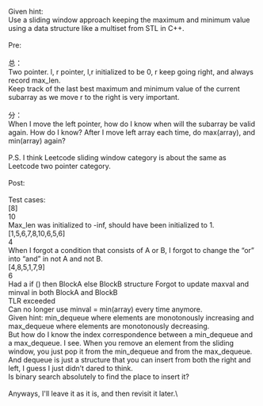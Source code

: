Given hint:\
Use a sliding window approach keeping the maximum and minimum value using a data structure like a multiset from STL in C++.\
\
Pre:\
\
总：\
Two pointer. l, r pointer, l,r initialized to be 0, r keep going right, and always record max_len. \
Keep track of the last best maximum and minimum value of the current subarray as we move r to the right is very important.\
\
分：\
When I move the left pointer, how do I know when will the subarray be valid again. How do I know? After I move left array each time, do max(array), and min(array) again?\
\
P.S. I think Leetcode sliding window category is about the same as Leetcode two pointer category.\
\
Post:\
\
Test cases:\
[8]\
10\
Max_len was initialized to -inf, should have been initialized to 1.\
[1,5,6,7,8,10,6,5,6]\
4\
When I forgot a condition that consists of A or B, I forgot to change the “or” into “and” in not A and not B.\
[4,8,5,1,7,9]\
6\
Had a if () then BlockA else BlockB structure Forgot to update maxval and minval in both BlockA and BlockB\
TLR exceeded\
Can no longer use minval = min(array) every time anymore.\
Given hint: min_dequeue where elements are monotonously increasing and max_dequeue where elements are monotonously decreasing.\
But how do I know the index correspondence between a min_dequeue and a max_dequeue. I see. When you remove an element from the sliding window, you just pop it from the min_dequeue and from the max_dequeue. And dequeue is just a structure that you can insert from both the right and left, I guess I just didn’t dared to think. \
Is binary search absolutely to find the place to insert it? \
\
Anyways, I'll leave it as it is, and then revisit it later.\
